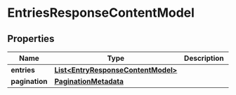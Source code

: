 
# EntriesResponseContentModel

## Properties
Name | Type | Description | Notes
------------ | ------------- | ------------- | -------------
**entries** | [**List&lt;EntryResponseContentModel&gt;**](EntryResponseContentModel.md) |  |  [optional]
**pagination** | [**PaginationMetadata**](PaginationMetadata.md) |  |  [optional]




